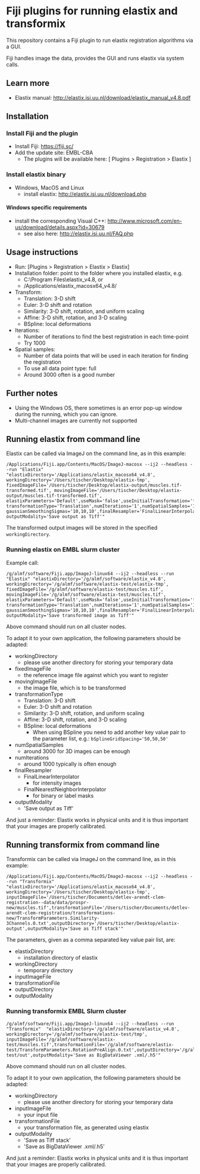 # Fiji plugins for running elastix and transformix

This repository contains a Fiji plugin to run elastix registration algorithms via a GUI.

Fiji handles image the data, provides the GUI and runs elastix via system calls.

## Learn more

- Elastix manual: http://elastix.isi.uu.nl/download/elastix_manual_v4.8.pdf

## Installation

### Install Fiji and the plugin

- Install Fiji: https://fiji.sc/
- Add the update site: EMBL-CBA
	- The plugins will be available here: [ Plugins > Registration > Elastix ]

### Install elastix binary

- Windows, MacOS and Linux
  - install elastix: http://elastix.isi.uu.nl/download.php
 
#### Windows specific requirements

- install the corresponding Visual C++: http://www.microsoft.com/en-us/download/details.aspx?id=30679
    - see also here: http://elastix.isi.uu.nl/FAQ.php

## Usage instructions

- Run: [Plugins > Registration > Elastix > Elastix]
- Installation folder: point to the folder where you installed elastix, e.g.
	- C:\Program Files\elastix_v4.8, or
	- /Applications/elastix_macosx64_v4.8/
- Transform:
	- Translation: 3-D shift
	- Euler: 3-D shift and rotation
	- Similarity: 3-D shift, rotation, and uniform scaling
	- Affine: 3-D shift, rotation, and 3-D scaling
	- BSpline: local deformations
- Iterations:
	- Number of iterations to find the best registration in each time-point
	- Try 1000
- Spatial samples:
	- Number of data points that will be used in each iteration for finding the registration
	- To use all data point type: full
	- Around 3000 often is a good number

## Further notes

- Using the Windows OS, there sometimes is an error pop-up window during the running, which you can ignore.
- Multi-channel images are currently not supported


## Running elastix from command line

Elastix can be called via ImageJ on the command line, as in this example:

```
/Applications/Fiji.app/Contents/MacOS/ImageJ-macosx --ij2 --headless --run "Elastix" "elastixDirectory='/Applications/elastix_macosx64_v4.8', workingDirectory='/Users/tischer/Desktop/elastix-tmp', fixedImageFile='/Users/tischer/Desktop/elastix-output/muscles.tif-transformed.tif', movingImageFile='/Users/tischer/Desktop/elastix-output/muscles.tif-transformed.tif', elastixParameters='Default',useMask='false',useInitialTransformation='false', transformationType='Translation',numIterations='1',numSpatialSamples='100', gaussianSmoothingSigmas='10,10,10',finalResampler='FinalLinearInterpolator', outputModality='Save output as Tiff'"
```

The transformed output images will be stored in the specified `workingDirectory`. 


### Running elastix on EMBL slurm cluster

Example call:

```
/g/almf/software/Fiji.app/ImageJ-linux64 --ij2 --headless --run "Elastix" "elastixDirectory='/g/almf/software/elastix_v4.8', workingDirectory='/g/almf/software/elastix-test/elastix-tmp', fixedImageFile='/g/almf/software/elastix-test/muscles.tif', movingImageFile='/g/almf/software/elastix-test/muscles.tif', elastixParameters='Default',useMask='false',useInitialTransformation='false', transformationType='Translation',numIterations='1',numSpatialSamples='100', gaussianSmoothingSigmas='10,10,10',finalResampler='FinalLinearInterpolator', outputModality='Save transformed image as Tiff'"
```

Above command should run on all cluster nodes.

To adapt it to your own application, the following parameters should be adapted:

- workingDirectory
    - please use another directory for storing your temporary data
- fixedImageFile
    - the reference image file against which you want to register
- movingImageFile
    - the image file, which is to be transformed
- transformationType
    - Translation: 3-D shift
    - Euler: 3-D shift and rotation
    - Similarity: 3-D shift, rotation, and uniform scaling
    - Affine: 3-D shift, rotation, and 3-D scaling
    - BSpline: local deformations
        - When using BSpline you need to add another key value pair to the parameter list, e.g.: `bSplineGridSpacing='50,50,50'`
- numSpatialSamples
    - around 3000 for 3D images can be enough
- numIterations
    - around 1000 typically is often enough
- finalResampler
    - FinalLinearInterpolator
        - for intensity images
    - FinalNearestNeighborInterpolator
        - for binary or label masks
- outputModality
    - 'Save output as Tiff'

And just a reminder: Elastix works in physical units and it is thus important that your images are properly calibrated.

## Running transformix from command line

Transformix can be called via ImageJ on the command line, as in this example:

```
/Applications/Fiji.app/Contents/MacOS/ImageJ-macosx --ij2 --headless --run "Transformix"  "elastixDirectory='/Applications/elastix_macosx64_v4.8', workingDirectory='/Users/tischer/Desktop/elastix-tmp', inputImageFile='/Users/tischer/Documents/detlev-arendt-clem-registration--data/data/prospr-new/muscles.tif',transformationFile='/Users/tischer/Documents/detlev-arendt-clem-registration/transformations-new/TransformParameters.Similarity-3Channels.0.txt',outputDirectory='/Users/tischer/Desktop/elastix-output',outputModality='Save as Tiff stack'"
```

The parameters, given as a comma separated key value pair list, are:

- elastixDirectory
    - installation directory of elastix
- workingDirectory
    - temporary directory
- inputImageFile
- transformationFile
- outputDirectory
- outputModality

### Running transformix EMBL Slurm cluster

```
/g/almf/software/Fiji.app/ImageJ-linux64 --ij2 --headless --run "Transformix"  "elastixDirectory='/g/almf/software/elastix_v4.8', workingDirectory='/g/almf/software/elastix-test/tmp', inputImageFile='/g/almf/software/elastix-test/muscles.tif',transformationFile='/g/almf/software/elastix-test/TransformParameters.RotationPreAlign.0.txt',outputDirectory='/g/almf/software/elastix-test/out',outputModality='Save as BigDataViewer .xml/.h5'"
```

Above command should run on all cluster nodes.

To adapt it to your own application, the following parameters should be adapted:

- workingDirectory
    - please use another directory for storing your temporary data
- inputImageFile
    - your input file
- transformationFile
    - your transformation file, as generated using elastix 
- outputModality
    - 'Save as Tiff stack'
    - 'Save as BigDataViewer .xml/.h5'

And just a reminder: Elastix works in physical units and it is thus important that your images are properly calibrated.




